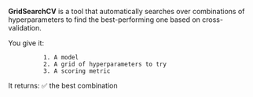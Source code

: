 **GridSearchCV** is a tool that automatically searches over combinations of hyperparameters to find the best-performing one based on cross-validation.

You give it:

              1. A model
              2. A grid of hyperparameters to try
              3. A scoring metric

It returns: ✅ the best combination

